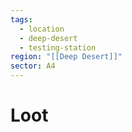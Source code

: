 ```yaml
---
tags:
  - location
  - deep-desert
  - testing-station
region: "[[Deep Desert]]"
sector: A4
---
```

# Loot
